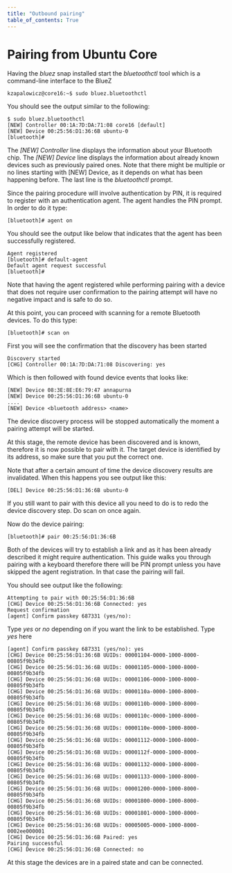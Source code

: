 ```yaml
---
title: "Outbound pairing"
table_of_contents: True
---
```


# Pairing from Ubuntu Core

Having the *bluez* snap installed start the *bluetoothctl* tool which is a
command-line interface to the BlueZ


```
kzapalowicz@core16:~$ sudo bluez.bluetoothctl
```

You should see the output similar to the following:


```
$ sudo bluez.bluetoothctl
[NEW] Controller 00:1A:7D:DA:71:08 core16 [default]
[NEW] Device 00:25:56:D1:36:6B ubuntu-0
[bluetooth]#
```

The *[NEW] Controller* line displays the information about your Bluetooth chip.
The *[NEW] Device* line displays the information about already known devices such
as previously paired ones. Note that there might be multiple or no lines
starting with [NEW] Device, as it depends on what has been happening before. The
last line is the *bluetoothctl* prompt.

Since the pairing procedure will involve authentication by PIN, it is required
to register with an authentication agent. The agent handles the PIN prompt. In
order to do it type:


```
[bluetooth]# agent on
```

You should see the output like below that indicates that the agent has been
successfully registered.


```
Agent registered
[bluetooth]# default-agent 
Default agent request successful
[bluetooth]#
```

Note that having the agent registered while performing pairing with a device
that does not require user confirmation to the pairing attempt will have no 
negative impact and is safe to do so. 

At this point, you can proceed with scanning for a remote Bluetooth devices. To
do this type:

```
[bluetooth]# scan on
```

First you will see the confirmation that the discovery has been started

```
Discovery started
[CHG] Controller 00:1A:7D:DA:71:08 Discovering: yes
```

Which is then followed with found device events that looks like:

```
[NEW] Device 08:3E:8E:E6:79:47 annapurna
[NEW] Device 00:25:56:D1:36:6B ubuntu-0
....
[NEW] Device <bluetooth address> <name>
```

The device discovery process will be stopped automatically the moment a pairing
attempt will be started.

At this stage, the remote device has been discovered and is known, therefore it
is now possible to pair with it. The target device is identified by its address,
so make sure that you put the correct one.

Note that after a certain amount of time the device discovery results are
invalidated. When this happens you see output like this:

```
[DEL] Device 00:25:56:D1:36:6B ubuntu-0
```

If you still want to pair with this device all you need to do is to redo the
device discovery step. Do scan on once again.

Now do the device pairing:

```
[bluetooth]# pair 00:25:56:D1:36:6B
```

Both of the devices will try to establish a link and as it has been already
described it might require authentication. This guide walks you through pairing
with a keyboard therefore there will be PIN prompt unless you have skipped the
agent registration. In that case the pairing will fail.

You should see output like the following:

```
Attempting to pair with 00:25:56:D1:36:6B
[CHG] Device 00:25:56:D1:36:6B Connected: yes
Request confirmation
[agent] Confirm passkey 687331 (yes/no):
```

Type *yes* or *no* depending on if you want the link to be established. Type
*yes* here

```
[agent] Confirm passkey 687331 (yes/no): yes
[CHG] Device 00:25:56:D1:36:6B UUIDs: 00001104-0000-1000-8000-00805f9b34fb
[CHG] Device 00:25:56:D1:36:6B UUIDs: 00001105-0000-1000-8000-00805f9b34fb
[CHG] Device 00:25:56:D1:36:6B UUIDs: 00001106-0000-1000-8000-00805f9b34fb
[CHG] Device 00:25:56:D1:36:6B UUIDs: 0000110a-0000-1000-8000-00805f9b34fb
[CHG] Device 00:25:56:D1:36:6B UUIDs: 0000110b-0000-1000-8000-00805f9b34fb
[CHG] Device 00:25:56:D1:36:6B UUIDs: 0000110c-0000-1000-8000-00805f9b34fb
[CHG] Device 00:25:56:D1:36:6B UUIDs: 0000110e-0000-1000-8000-00805f9b34fb
[CHG] Device 00:25:56:D1:36:6B UUIDs: 00001112-0000-1000-8000-00805f9b34fb
[CHG] Device 00:25:56:D1:36:6B UUIDs: 0000112f-0000-1000-8000-00805f9b34fb
[CHG] Device 00:25:56:D1:36:6B UUIDs: 00001132-0000-1000-8000-00805f9b34fb
[CHG] Device 00:25:56:D1:36:6B UUIDs: 00001133-0000-1000-8000-00805f9b34fb
[CHG] Device 00:25:56:D1:36:6B UUIDs: 00001200-0000-1000-8000-00805f9b34fb
[CHG] Device 00:25:56:D1:36:6B UUIDs: 00001800-0000-1000-8000-00805f9b34fb
[CHG] Device 00:25:56:D1:36:6B UUIDs: 00001801-0000-1000-8000-00805f9b34fb
[CHG] Device 00:25:56:D1:36:6B UUIDs: 00005005-0000-1000-8000-0002ee000001
[CHG] Device 00:25:56:D1:36:6B Paired: yes
Pairing successful
[CHG] Device 00:25:56:D1:36:6B Connected: no
```

At this stage the devices are in a paired state and can be connected.

